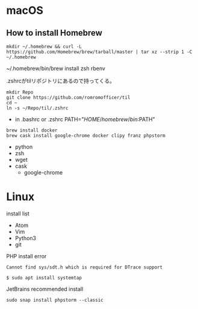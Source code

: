 # macOS
## How to install Homebrew
`mkdir ~/.homebrew && curl -L https://github.com/Homebrew/brew/tarball/master | tar xz --strip 1 -C ~/.homebrew`

~/.homebrew/bin/brew install zsh rbenv

.zshrcがtilリポジトリにあるので持ってくる。
```
mkdir Repo
git clone https://github.com/romromofficer/til
cd ~
ln -s ~/Repo/til/.zshrc
```

- in .bashrc or .zshrc
PATH="$HOME/homebrew/bin:$PATH"

```
brew install docker
brew cask install google-chrome docker clipy franz phpstorm
```


- python
- zsh
- wget
- cask
  - google-chrome



# Linux

install list
- Atom
- Vim
- Python3
- git

PHP install error
```
Cannot find sys/sdt.h which is required for DTrace support
```

```
$ sudo apt install systemtap
```

JetBrains recommended install

```
sudo snap install phpstorm --classic
```
